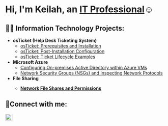 <h1>Hi, I'm Keilah, an <a href="www.linkedin.com/in/
keilah-moore-8a277298
">IT Professional</a>☺</h1>

<h2>👨‍💻 Information Technology Projects:</h2>

- <b>osTicket (Help Desk Ticketing System)</b>
  - [osTicket: Prerequisites and Installation](https://github.com/KayCyber-30/osticket-prereqs)
  - [osTicket: Post-Installation Configuration](https://github.com/KayCyber-30/post-install-config)
  - [osTicket: Ticket Lifecycle Examples](https://github.com/KayCyber-30/ticket-lifecycle)
- <b>Microsoft Azure</b>
  - [Configuring On-premises Active Directory within Azure VMs](https://github.com/KayCyber-30/configure-ad)
  - [Network Security Groups (NSGs) and Inspecting Network Protocols](https://github.com/KayCyber-30/azure-network-protocols)
- <b>File Sharing
  - [Network File Shares and Permissions](https://github.com/KayCyber-30/network-file-sharing-permissions)
<h2>🤳Connect with me:</h2>


[<img align="left" alt="Josh | LinkedIn" width="22px" src="https://cdn.jsdelivr.net/npm/simple-icons@v3/icons/linkedin.svg" />][linkedin]



[linkedin]: www.linkedin.com/in/keilah-moore-8a277298
